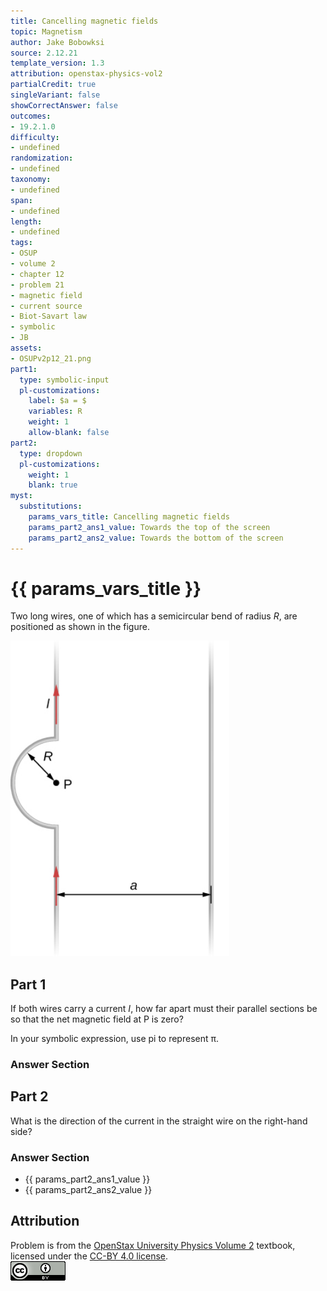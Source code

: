 ```yaml
---
title: Cancelling magnetic fields
topic: Magnetism
author: Jake Bobowksi
source: 2.12.21
template_version: 1.3
attribution: openstax-physics-vol2
partialCredit: true
singleVariant: false
showCorrectAnswer: false
outcomes:
- 19.2.1.0
difficulty:
- undefined
randomization:
- undefined
taxonomy:
- undefined
span:
- undefined
length:
- undefined
tags:
- OSUP
- volume 2
- chapter 12
- problem 21
- magnetic field
- current source
- Biot-Savart law
- symbolic
- JB
assets:
- OSUPv2p12_21.png
part1:
  type: symbolic-input
  pl-customizations:
    label: $a = $
    variables: R
    weight: 1
    allow-blank: false
part2:
  type: dropdown
  pl-customizations:
    weight: 1
    blank: true
myst:
  substitutions:
    params_vars_title: Cancelling magnetic fields
    params_part2_ans1_value: Towards the top of the screen
    params_part2_ans2_value: Towards the bottom of the screen
---
```

# {{ params_vars_title }}
Two long wires, one of which has a semicircular bend of radius $R$, are positioned as shown in the figure.

<img src="OSUPv2p12_21.png" width=350 alt="Parallel wires, one with a semicircular bend">

## Part 1

If both wires carry a current $I$, how far apart must their parallel sections be so that the net magnetic field at P is zero?

In your symbolic expression, use pi to represent π.

### Answer Section

## Part 2

What is the direction of the current in the straight wire on the right-hand side?

### Answer Section

- {{ params_part2_ans1_value }}
- {{ params_part2_ans2_value }}

## Attribution

Problem is from the [OpenStax University Physics Volume 2](https://openstax.org/details/books/university-physics-volume-2) textbook, licensed under the [CC-BY 4.0 license](https://creativecommons.org/licenses/by/4.0/).<br>![Image representing the Creative Commons 4.0 BY license.](https://raw.githubusercontent.com/firasm/bits/master/by.png)